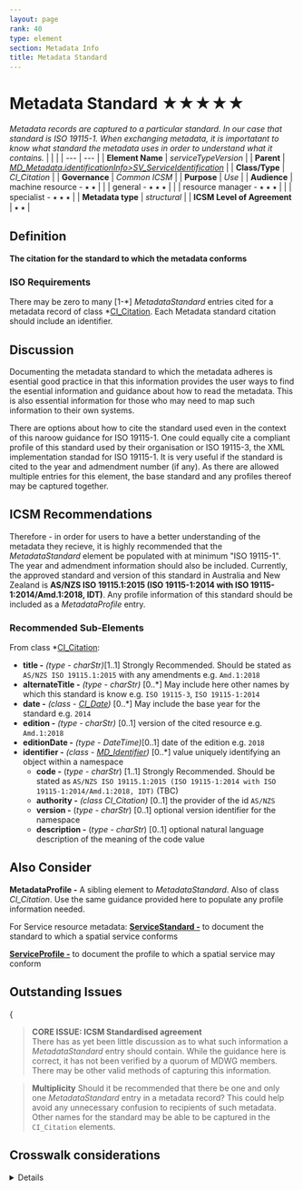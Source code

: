 ```yaml
---
layout: page
rank: 40
type: element
section: Metadata Info
title: Metadata Standard
---
```

# Metadata Standard  ★★★★★ 

*Metadata records are captured to a particular standard. In our case that standard is ISO 19115-1. When exchanging metadata, it is importatant to know what standard the metadata uses in order to understand what it contains.*
|  |  |
| --- | --- |
| **Element Name** | *serviceTypeVersion* |
| **Parent** |  *[MD_Metadata.identificationInfo>SV_ServiceIdentification](./ServiceIdentification)* |
| **Class/Type** | *CI_Citation* |
| **Governance** |  *Common ICSM* |
| **Purpose** | *Use* |
| **Audience** | machine resource - ⭑ ⭑ |
|  | general - ⭑ ⭑ ⭑ |
|  | resource manager - ⭑ ⭑ ⭑ |
|  | specialist - ⭑ ⭑ ⭑ |
| **Metadata type** | *structural* |
| **ICSM Level of Agreement** | ⭑ ⭑ |

## Definition  
**The citation for the standard to which the metadata conforms**

### ISO Requirements

There may be zero to many [1-\*] *MetadataStandard* entries cited for a metadata record of class *[CI_Citation](./class-CI_Citation). Each Metadata standard citation should include an identifier.

## Discussion

Documenting the metadata standard to which the metadata adheres is esential good practice in that this information provides the user ways to find the esential information and guidance about how to read the metadata. This is also essential information for those who may need to map such information to their own systems.

There are options about how to cite the standard used even in the context of this naroow guidance for ISO 19115-1. One could equally cite a compliant profile of this standard used by their organisation or ISO 19115-3, the XML implementation standad for ISO 19115-1. It is very useful if the standard is cited to the year and admendment number (if any). As there are allowed multiple entries for this element, the base standard and any profiles thereof may be captured together.

## ICSM Recommendations 

Therefore - in order for users to have a better understanding of the metadata they recieve, it is highly recommended that the *MetadataStandard* element  be populated with at minimum "ISO 19115-1". The year and admendment information should also be included. Currently, the approved standard and version of this standard in Australia and New Zealand is **AS/NZS ISO 19115.1:2015 (ISO 19115-1:2014 with ISO 19115-1:2014/Amd.1:2018, IDT)**. Any profile information of this standard should be included as a *MetadataProfile* entry.

### Recommended Sub-Elements 

From class *[CI_Citation](./class-CI_Citation):

- **title -** *(type - charStr)*[1..1] Strongly Recommended. Should be stated as `AS/NZS ISO 19115.1:2015` with any amendments e.g. `Amd.1:2018`
- **alternateTitle -** *(type - charStr)* [0..\*] May include here other names by which this standard is know e.g. `ISO 19115-3`, `ISO 19115-1:2014 `
- **date -** *(class - [CI_Date](./class-CI_Date))*  [0..\*]  May include the base year for the standard e.g. `2014`
- **edition -** *(type - charStr)* [0..1] version of the cited resource e.g. `Amd.1:2018`
- **editionDate -** *(type - DateTime)*[0..1] date of the edition e.g. `2018`
- **identifier -** *(class - [MD_Identifier](./class-MD_Identifier))* [0..\*] value uniquely identifying an object within a namespace
  - **code -** (*type - charStr*) [1..1] Strongly Recommended. Should be stated as `AS/NZS ISO 19115.1:2015 (ISO 19115-1:2014 with ISO 19115-1:2014/Amd.1:2018, IDT)`  (TBC)
  - **authority -** *(class CI_Citation)* [0..1] the provider of the id `AS/NZS`
  - **version -** (*type - charStr*) [0..1] optional version identifier for the namespace
  - **description -** (*type - charStr*) [0..1] optional natural language description of the meaning of the code value

## Also Consider

**MetadataProfile -** A sibling element to *MetadataStandard*. Also of class *CI_Citation*. Use the same guidance provided here to populate any profile information needed.

For Service resource metadata:
**[ServiceStandard -](./ServiceStandard)**  to document the standard to which a spatial service conforms

**[ServiceProfile -](/ServicePRofile)**  to document the profile to which a spatial service may conform

## Outstanding Issues
{

> **CORE ISSUE: ICSM Standardised agreement**  
There has as yet been little discussion as to what such information a *MetadataStandard* entry should contain. While the guidance here is correct, it has not been verified by a quorum of MDWG members. There may be other valid methods of capturing this information.

> **Multiplicity**
Should it be recommended that there be one and only one *MetadataStandard* entry in a metadata record? This could help avoid any unnecessary confusion to recipients of such metadata. Other names for the standard may be able to be captured in the `CI_Citation` elements.


## Crosswalk considerations 
<details>
### ISO19139 

**MD_Metadata/metadataStandardName** and **MD_Metadata/metadataStandardVersion** The Standard Name and StandardVersion were combined into a CI_Citation in order to allow more precise references to the particular standard being used. The MD_MetadataStandardName is replaced by CI_Citation.title and MD_MetadataStandardVersion is replaced by CI_Citation.edition.

## Examples

### XML -
<details>
```
<mdb:MD_Metadata>
....
 <mdb:metadataStandard xmlns:gn="http://www.fao.org/geonetwork"
                         xmlns:gmd="http://standards.iso.org/iso/19115/-3/mdb/1.0"
                         xmlns:geonet="http://www.fao.org/geonetwork">
      <cit:CI_Citation>
         <cit:title>
            <gco:CharacterString>AU/NZS ISO 19115-1:2014</gco:CharacterString>
         </cit:title>
      </cit:CI_Citation>
  </mdb:metadataStandard>
  <mdb:metadataStandard xmlns:gn="http://www.fao.org/geonetwork"
                         xmlns:gmd="http://standards.iso.org/iso/19115/-3/mdb/1.0"
                         xmlns:geonet="http://www.fao.org/geonetwork">
      <cit:CI_Citation>
         <cit:title>
            <gco:CharacterString>ISO 19115-1:2014</gco:CharacterString>
         </cit:title>
      </cit:CI_Citation>
  </mdb:metadataStandard>
  <mdb:metadataStandard xmlns:gn="http://www.fao.org/geonetwork"
                         xmlns:gmd="http://standards.iso.org/iso/19115/-3/mdb/1.0"
                         xmlns:geonet="http://www.fao.org/geonetwork">
      <cit:CI_Citation>
         <cit:title>
            <gco:CharacterString>ISO 19115-3</gco:CharacterString>
         </cit:title>
      </cit:CI_Citation>
  </mdb:metadataStandard>
  <mdb:metadataProfile xmlns:gn="http://www.fao.org/geonetwork"
                        xmlns:gmd="http://standards.iso.org/iso/19115/-3/mdb/1.0"
                        xmlns:geonet="http://www.fao.org/geonetwork">
      <cit:CI_Citation>
         <cit:title>
            <gco:CharacterString>Geoscience Australia Community Metadata Profile of ISO 19115-1:2014</gco:CharacterString>
         </cit:title>
         <cit:edition>
            <gco:CharacterString>Version 2.0, September 2018</gco:CharacterString>
         </cit:edition>
         <cit:identifier>
            <mcc:MD_Identifier>
               <mcc:code>
                  <gco:CharacterString>http://pid.geoscience.gov.au/dataset/ga/122551</gco:CharacterString>
               </mcc:code>
            </mcc:MD_Identifier>
         </cit:identifier>
      </cit:CI_Citation>
  </mdb:metadataProfile>
....
</mdb:MD_Metadata>
```

\pagebreak

### UML diagrams

Recommended elements highlighted in yellow

![Metadata Standard](../images/MetadataStandard.png)
</details>
\pagebreak

